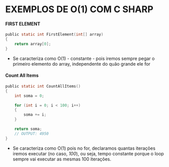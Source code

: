 # **EXEMPLOS DE O(1) COM C SHARP**

#### FIRST ELEMENT
```c sharp
public static int FirstElement(int[] array)
{
	return array[0];
}
```

- Se caracteriza como O(1) - constante - pois iremos sempre pegar o primeiro elemento do array, independente do quão grande ele for

#### Count All Items
```c sharp
public static int CountAllItems()
{
	int soma = 0;
	
	for (int i = 0; i < 100; i++)
	{
		soma += i;
	}
	
	return soma;
	// OUTPUT: 4950
}
```

- Se caracteriza como O(1) pois no for, declaramos quantas iterações iremos executar (no caso, *100*), ou seja, tempo constante porque o loop sempre vai executar as mesmas 100 iterações.